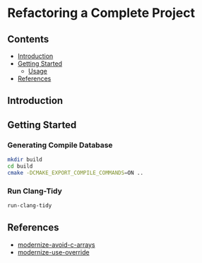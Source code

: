 Refactoring a Complete Project
===============================================

Contents
--------

- [Introduction](#introduction)
- [Getting Started](#getting-started)
	- [Usage](#usage)
- [References](#references)

Introduction
------------

Getting Started
---------------

### Generating Compile Database

``` bash
mkdir build
cd build
cmake -DCMAKE_EXPORT_COMPILE_COMMANDS=ON ..
```

### Run Clang-Tidy

``` bash
run-clang-tidy
``` 

References
----------

* [modernize-avoid-c-arrays](https://releases.llvm.org/11.0.1/tools/clang/tools/extra/docs/clang-tidy/checks/modernize-avoid-c-arrays.html#modernize-avoid-c-arrays)
* [modernize-use-override](https://releases.llvm.org/9.0.1/tools/clang/tools/extra/docs/clang-tidy/checks/modernize-use-override.html)
